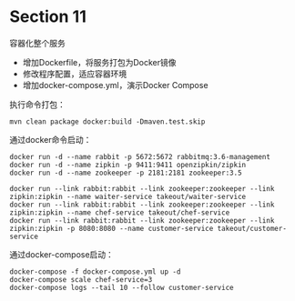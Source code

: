# Section 11

容器化整个服务

* 增加Dockerfile，将服务打包为Docker镜像
* 修改程序配置，适应容器环境
* 增加docker-compose.yml，演示Docker Compose

执行命令打包：
```
mvn clean package docker:build -Dmaven.test.skip
```

通过docker命令启动：
```
docker run -d --name rabbit -p 5672:5672 rabbitmq:3.6-management
docker run -d --name zipkin -p 9411:9411 openzipkin/zipkin
docker run -d --name zookeeper -p 2181:2181 zookeeper:3.5

docker run --link rabbit:rabbit --link zookeeper:zookeeper --link zipkin:zipkin --name waiter-service takeout/waiter-service
docker run --link rabbit:rabbit --link zookeeper:zookeeper --link zipkin:zipkin --name chef-service takeout/chef-service
docker run --link rabbit:rabbit --link zookeeper:zookeeper --link zipkin:zipkin -p 8080:8080 --name customer-service takeout/customer-service
```

通过docker-compose启动：
```
docker-compose -f docker-compose.yml up -d
docker-compose scale chef-service=3
docker-compose logs --tail 10 --follow customer-service
```